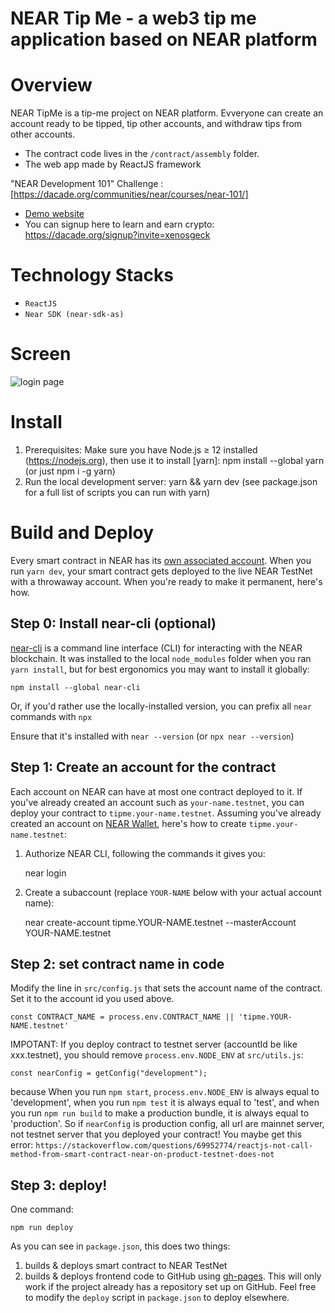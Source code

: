 NEAR Tip Me - a web3 tip me application based on NEAR platform
==============================================================

# Overview
NEAR TipMe is a tip-me project on NEAR platform. Evveryone can create an account ready to be tipped, tip other accounts, and withdraw tips from other accounts.

 - The contract code lives in the `/contract/assembly` folder.
 - The web app made by ReactJS framework


"NEAR Development 101" Challenge : [https://dacade.org/communities/near/courses/near-101/]

 - [Demo website](https://ariesgun.github.io/near-tip-me/)
 - You can signup here to learn and earn crypto: https://dacade.org/signup?invite=xenosgeck

# Technology Stacks

 - `ReactJS`
 - `Near SDK (near-sdk-as)`

# Screen

![login page](images/home.png)

# Install

1. Prerequisites: Make sure you have Node.js ≥ 12 installed (https://nodejs.org), then use it to install [yarn]: npm install --global yarn (or just npm i -g yarn)
2. Run the local development server: yarn && yarn dev (see package.json for a full list of scripts you can run with yarn)


# Build and Deploy

Every smart contract in NEAR has its [own associated account][NEAR accounts]. When you run `yarn dev`, your smart contract gets deployed to the live NEAR TestNet with a throwaway account. When you're ready to make it permanent, here's how.


## Step 0: Install near-cli (optional)

[near-cli] is a command line interface (CLI) for interacting with the NEAR blockchain. It was installed to the local `node_modules` folder when you ran `yarn install`, but for best ergonomics you may want to install it globally:

    npm install --global near-cli

Or, if you'd rather use the locally-installed version, you can prefix all `near` commands with `npx`

Ensure that it's installed with `near --version` (or `npx near --version`)


## Step 1: Create an account for the contract

Each account on NEAR can have at most one contract deployed to it. If you've already created an account such as `your-name.testnet`, you can deploy your contract to `tipme.your-name.testnet`. Assuming you've already created an account on [NEAR Wallet], here's how to create `tipme.your-name.testnet`:

1. Authorize NEAR CLI, following the commands it gives you:

      near login

2. Create a subaccount (replace `YOUR-NAME` below with your actual account name):

      near create-account tipme.YOUR-NAME.testnet --masterAccount YOUR-NAME.testnet


## Step 2: set contract name in code

Modify the line in `src/config.js` that sets the account name of the contract. Set it to the account id you used above.

    const CONTRACT_NAME = process.env.CONTRACT_NAME || 'tipme.YOUR-NAME.testnet'

IMPOTANT: If you deploy contract to testnet server (accountId be like xxx.testnet), you should remove `process.env.NODE_ENV` at `src/utils.js`:

    const nearConfig = getConfig("development");

because When you run `npm start`, `process.env.NODE_ENV` is always equal to 'development', when you run `npm test` it is always equal to 'test', and when you run `npm run build` to make a production bundle, it is always equal to 'production'. So if `nearConfig` is production config, all url are mainnet server, not testnet server that you deployed your contract! You maybe get this error:
`https://stackoverflow.com/questions/69952774/reactjs-not-call-method-from-smart-contract-near-on-product-testnet-does-not`

## Step 3: deploy!

One command:

    npm run deploy

As you can see in `package.json`, this does two things:

1. builds & deploys smart contract to NEAR TestNet
2. builds & deploys frontend code to GitHub using [gh-pages]. This will only work if the project already has a repository set up on GitHub. Feel free to modify the `deploy` script in `package.json` to deploy elsewhere.


  [React]: https://reactjs.org/
  [create-near-app]: https://github.com/near/create-near-app
  [Node.js]: https://nodejs.org/en/download/package-manager/
  [jest]: https://jestjs.io/
  [NEAR accounts]: https://docs.near.org/docs/concepts/account
  [NEAR Wallet]: https://wallet.testnet.near.org/
  [near-cli]: https://github.com/near/near-cli
  [gh-pages]: https://github.com/tschaub/gh-pages
  [Demo Website.]: https://namnp1521.github.io/NEARForum/
